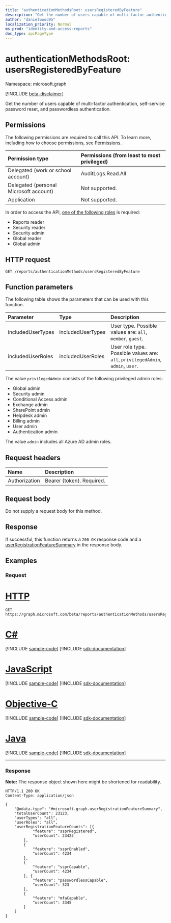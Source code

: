 ```yaml
---
title: "authenticationMethodsRoot: usersRegisteredByFeature"
description: "Get the number of users capable of multi-factor authentication, self-service password reset, and passwordless authentication."
author: "danielwood95"
localization_priority: Normal
ms.prod: "identity-and-access-reports"
doc_type: apiPageType
---
```


# authenticationMethodsRoot: usersRegisteredByFeature
Namespace: microsoft.graph

[!INCLUDE [beta-disclaimer](../../includes/beta-disclaimer.md)]

Get the number of users capable of multi-factor authentication, self-service password reset, and passwordless authentication.

## Permissions
The following permissions are required to call this API. To learn more, including how to choose permissions, see [Permissions](/graph/permissions-reference).

|Permission type|Permissions (from least to most privileged)|
|:---|:---|
|Delegated (work or school account)|AuditLogs.Read.All|
|Delegated (personal Microsoft account)|Not supported.|
|Application|Not supported.|

In order to access the API, [one of the following roles](/azure/active-directory/users-groups-roles/directory-assign-admin-roles#available-roles) is required:

* Reports reader
* Security reader
* Security admin
* Global reader
* Global admin

## HTTP request

<!-- {
  "blockType": "ignored"
}
-->
``` http
GET /reports/authenticationMethods/usersRegisteredByFeature
```

## Function parameters
The following table shows the parameters that can be used with this function.

|Parameter|Type|Description|
|:---|:---|:---|
|includedUserTypes|includedUserTypes|User type. Possible values are: `all`, `member`, `guest`.|
|includedUserRoles|includedUserRoles|User role type. Possible values are: `all`, `privilegedAdmin`, `admin`, `user`.|

The value `privilegedAdmin` consists of the following privileged admin roles:

* Global admin
* Security admin
* Conditional Access admin
* Exchange admin
* SharePoint admin
* Helpdesk admin
* Billing admin
* User admin
* Authentication admin

The value `admin` includes all Azure AD admin roles. 

## Request headers
|Name|Description|
|:---|:---|
|Authorization|Bearer {token}. Required.|

## Request body
Do not supply a request body for this method.

## Response

If successful, this function returns a `200 OK` response code and a [userRegistrationFeatureSummary](../resources/userregistrationfeaturesummary.md) in the response body.

## Examples

### Request

# [HTTP](#tab/http)
<!-- {
  "blockType": "request",
  "name": "authenticationmethodsroot_usersregisteredbyfeature"
}
-->
``` http
GET https://graph.microsoft.com/beta/reports/authenticationMethods/usersRegisteredByFeature(includedUserTypes='all',includedUserRoles='all')
```
# [C#](#tab/csharp)
[!INCLUDE [sample-code](../includes/snippets/csharp/authenticationmethodsroot-usersregisteredbyfeature-csharp-snippets.md)]
[!INCLUDE [sdk-documentation](../includes/snippets/snippets-sdk-documentation-link.md)]

# [JavaScript](#tab/javascript)
[!INCLUDE [sample-code](../includes/snippets/javascript/authenticationmethodsroot-usersregisteredbyfeature-javascript-snippets.md)]
[!INCLUDE [sdk-documentation](../includes/snippets/snippets-sdk-documentation-link.md)]

# [Objective-C](#tab/objc)
[!INCLUDE [sample-code](../includes/snippets/objc/authenticationmethodsroot-usersregisteredbyfeature-objc-snippets.md)]
[!INCLUDE [sdk-documentation](../includes/snippets/snippets-sdk-documentation-link.md)]

# [Java](#tab/java)
[!INCLUDE [sample-code](../includes/snippets/java/authenticationmethodsroot-usersregisteredbyfeature-java-snippets.md)]
[!INCLUDE [sdk-documentation](../includes/snippets/snippets-sdk-documentation-link.md)]

---



### Response
**Note:** The response object shown here might be shortened for readability.
<!-- {
  "blockType": "response",
  "truncated": true,
  "@odata.type": "microsoft.graph.userRegistrationFeatureSummary"
} -->

``` http
HTTP/1.1 200 OK
Content-Type: application/json

{
	"@odata.type": "#microsoft.graph.userRegistrationFeatureSummary",
	"totalUserCount": 23123,
	"userTypes": "all",
	"userRoles": "all",
	"userRegistrationFeatureCounts": [{
			"feature": "ssprRegistered",
			"userCount": 23423
		},
		{
			"feature": "ssprEnabled",
			"userCount": 4234
		},
		{
			"feature": "ssprCapable",
			"userCount": 4234
		}, {
			"feature": "passwordlessCapable",
			"userCount": 323
		},
		{
			"feature": "mfaCapable",
			"userCount": 3345
		}
	]
}
```
